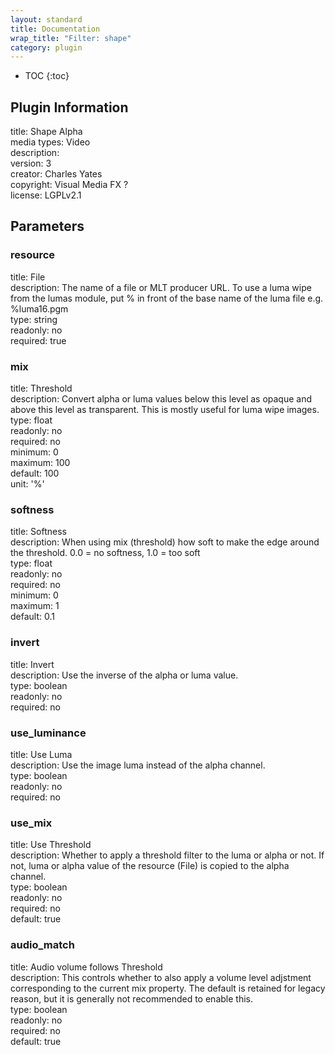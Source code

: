 ```yaml
---
layout: standard
title: Documentation
wrap_title: "Filter: shape"
category: plugin
---
```

* TOC
{:toc}

## Plugin Information

title: Shape Alpha  
media types:
Video  
description:   
version: 3  
creator: Charles Yates  
copyright: Visual Media FX ?  
license: LGPLv2.1  

## Parameters

### resource

title: File    
description:
The name of a file or MLT producer URL. To use a luma wipe from the lumas module, put % in front of the base name of the luma file e.g. %luma16.pgm  
type: string  
readonly: no  
required: true  

### mix

title: Threshold    
description:
Convert alpha or luma values below this level as opaque and above this level as transparent. This is mostly useful for luma wipe images.  
type: float  
readonly: no  
required: no  
minimum: 0  
maximum: 100  
default: 100  
unit: '%'  

### softness

title: Softness    
description:
When using mix (threshold) how soft to make the edge around the threshold. 0.0 = no softness, 1.0 = too soft  
type: float  
readonly: no  
required: no  
minimum: 0  
maximum: 1  
default: 0.1  

### invert

title: Invert    
description:
Use the inverse of the alpha or luma value.  
type: boolean  
readonly: no  
required: no  

### use_luminance

title: Use Luma    
description:
Use the image luma instead of the alpha channel.  
type: boolean  
readonly: no  
required: no  

### use_mix

title: Use Threshold    
description:
Whether to apply a threshold filter to the luma or alpha or not. If not, luma or alpha value of the resource (File) is copied to the alpha channel.  
type: boolean  
readonly: no  
required: no  
default: true  

### audio_match

title: Audio volume follows Threshold    
description:
This controls whether to also apply a volume level adjstment corresponding to the current mix property. The default is retained for legacy reason, but it is generally not recommended to enable this.  
type: boolean  
readonly: no  
required: no  
default: true  


